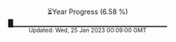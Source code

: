 <p align="center">
⏳Year Progress (6.58 %) <br>
█▁▁▁▁▁▁▁▁▁▁▁▁▁▁▁▁▁▁▁▁▁▁▁▁▁▁▁▁▁ <br>
<sub>Updated: Wed, 25 Jan 2023 00:09:00 GMT</sub>
</p>

